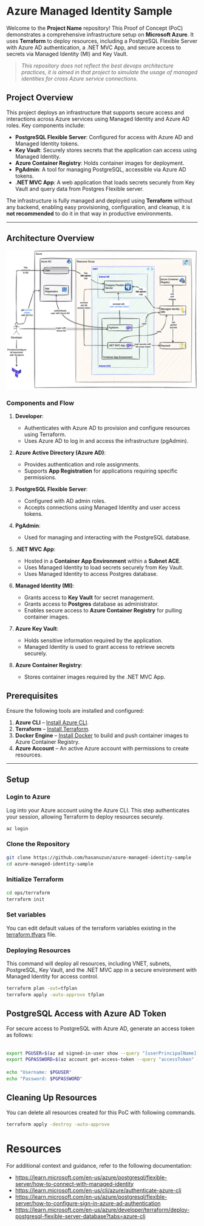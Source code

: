 
# Azure Managed Identity Sample

Welcome to the **Project Name** repository! This Proof of Concept (PoC) demonstrates a comprehensive infrastructure setup on **Microsoft Azure**. 
It uses **Terraform** to deploy resources, including a PostgreSQL Flexible Server with Azure AD authentication, a .NET MVC App, and secure access to secrets via Managed Identity (MI) and Key Vault.

> *This repository does not reflect the best devops architecture practices, it is aimed in that project to simulate the usage of managed identities for cross Azure service connections.*

 
## Project Overview

This project deploys an infrastructure that supports secure access and interactions across Azure services using Managed Identity and Azure AD roles. Key components include:

- **PostgreSQL Flexible Server**: Configured for access with Azure AD and Managed Identity tokens.
- **Key Vault**: Securely stores secrets that the application can access using Managed Identity.
- **Azure Container Registry**: Holds container images for deployment.
- **PgAdmin**: A tool for managing PostgreSQL, accessible via Azure AD tokens.
- **.NET MVC App**: A web application that loads secrets securely from Key Vault and query data from Postgres Flexible server.

The infrastructure is fully managed and deployed using **Terraform** without any backend, enabling easy provisioning, configuration, and cleanup, it is **not recommended** to do it in that way in productive environments. 

---

## Architecture Overview

![System Architecture](docs/system-overview.png)

### Components and Flow

1. **Developer**:
   - Authenticates with Azure AD to provision and configure resources using Terraform.
   - Uses Azure AD to log in and access the infrastructure (pgAdmin).

2. **Azure Active Directory (Azure AD)**:
   - Provides authentication and role assignments.
   - Supports **App Registration** for applications requiring specific permissions.

3. **PostgreSQL Flexible Server**:
   - Configured with AD admin roles.
   - Accepts connections using Managed Identity and user access tokens.

4. **PgAdmin**:
   - Used for managing and interacting with the PostgreSQL database.

5. **.NET MVC App**:
   - Hosted in a **Container App Environment** within a **Subnet ACE**.
   - Uses Managed Identity to load secrets securely from Key Vault.
   - Uses Managed Identity to access Postgres database.

6. **Managed Identity (MI)**:
   - Grants access to **Key Vault** for secret management.
   - Grants access to **Postgres** database as administrator.
   - Enables secure access to **Azure Container Registry** for pulling container images.

7. **Azure Key Vault**:
   - Holds sensitive information required by the application.
   - Managed Identity is used to grant access to retrieve secrets securely.

8. **Azure Container Registry**:
   - Stores container images required by the .NET MVC App.
  

## Prerequisites

Ensure the following tools are installed and configured:

1. **Azure CLI** – [Install Azure CLI](https://learn.microsoft.com/en-us/cli/azure/install-azure-cli).
2. **Terraform** – [Install Terraform](https://developer.hashicorp.com/terraform/downloads).
3. **Docker Engine** – [Install Docker](https://docs.docker.com/engine/install) to build and push container images to Azure Container Registry.
4. **Azure Account** – An active Azure account with permissions to create resources. 

---

## Setup

### Login to Azure
   
Log into your Azure account using the Azure CLI. This step authenticates your session, allowing Terraform to deploy resources securely.

```bash
az login
```

### Clone the Repository

```bash
git clone https://github.com/hasanuzun/azure-managed-identity-sample
cd azure-managed-identity-sample

```

### Initialize Terraform
```bash
cd ops/terraform
terraform init 
```

### Set variables

You can edit default values of the terraform variables existing in the [terraform.tfvars](ops/terraform/terraform.tfvars) file.


###  Deploying Resources

This command will deploy all resources, including VNET, subnets, PostgreSQL, Key Vault, and the .NET MVC app in a secure environment with Managed Identity for access control.

```bash
terraform plan -out=tfplan
terraform apply -auto-approve tfplan
``` 

## PostgreSQL Access with Azure AD Token

For secure access to PostgreSQL with Azure AD, generate an access token as follows:

````bash 

export PGUSER=$(az ad signed-in-user show --query "[userPrincipalName][0]" -o tsv)
export PGPASSWORD=$(az account get-access-token --query "accessToken" -o tsv --resource-type oss-rdbms)

echo "Username: $PGUSER"
echo "Password: $PGPASSWORD"

````

## Cleaning Up Resources

You can delete all resources created for this PoC with following commands.

```bash
terraform apply -destroy -auto-approve
```
 

# Resources

For additional context and guidance, refer to the following documentation: 

- https://learn.microsoft.com/en-us/azure/postgresql/flexible-server/how-to-connect-with-managed-identity
- https://learn.microsoft.com/en-us/cli/azure/authenticate-azure-cli
- https://learn.microsoft.com/en-us/azure/postgresql/flexible-server/how-to-configure-sign-in-azure-ad-authentication
- https://learn.microsoft.com/en-us/azure/developer/terraform/deploy-postgresql-flexible-server-database?tabs=azure-cli 
